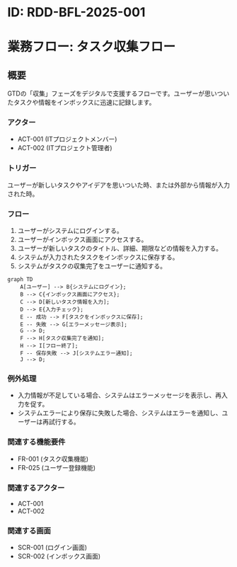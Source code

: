 # ID: RDD-BFL-2025-001

# 業務フロー: タスク収集フロー

## 概要

GTDの「収集」フェーズをデジタルで支援するフローです。ユーザーが思いついたタスクや情報をインボックスに迅速に記録します。

### アクター

- ACT-001 (ITプロジェクトメンバー)
- ACT-002 (ITプロジェクト管理者)

### トリガー

ユーザーが新しいタスクやアイデアを思いついた時、または外部から情報が入力された時。

### フロー

1. ユーザーがシステムにログインする。
1. ユーザーがインボックス画面にアクセスする。
1. ユーザーが新しいタスクのタイトル、詳細、期限などの情報を入力する。
1. システムが入力されたタスクをインボックスに保存する。
1. システムがタスクの収集完了をユーザーに通知する。

```mermaid
graph TD
    A[ユーザー] --> B{システムにログイン};
    B --> C{インボックス画面にアクセス};
    C --> D[新しいタスク情報を入力];
    D --> E{入力チェック};
    E -- 成功 --> F[タスクをインボックスに保存];
    E -- 失敗 --> G[エラーメッセージ表示];
    G --> D;
    F --> H[タスク収集完了を通知];
    H --> I[フロー終了];
    F -- 保存失敗 --> J[システムエラー通知];
    J --> D;
```

### 例外処理

- 入力情報が不足している場合、システムはエラーメッセージを表示し、再入力を促す。
- システムエラーにより保存に失敗した場合、システムはエラーを通知し、ユーザーは再試行する。

### 関連する機能要件

- FR-001 (タスク収集機能)
- FR-025 (ユーザー登録機能)

### 関連するアクター

- ACT-001
- ACT-002

### 関連する画面

- SCR-001 (ログイン画面)
- SCR-002 (インボックス画面)
